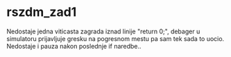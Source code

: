 # rszdm_zad1

Nedostaje jedna viticasta zagrada iznad linije "return 0;", debager u simulatoru prijavljuje gresku na pogresnom mestu
pa sam tek sada to uocio. Nedostaje i pauza nakon poslednje if naredbe..
